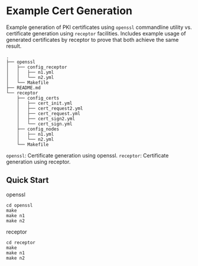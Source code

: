 # Example Cert Generation

Example generation of PKI certificates using `openssl` commandline utility vs. certificate generation using `receptor` facilities. Includes example usage of generated certificates by receptor to prove that both achieve the same result.

```
.
├── openssl
│   ├── config_receptor
│   │   ├── n1.yml
│   │   └── n2.yml
│   └── Makefile
├── README.md
└── receptor
    ├── config_certs
    │   ├── cert_init.yml
    │   ├── cert_request2.yml
    │   ├── cert_request.yml
    │   ├── cert_sign2.yml
    │   └── cert_sign.yml
    ├── config_nodes
    │   ├── n1.yml
    │   └── n2.yml
    └── Makefile
```

`openssl`: Certificate generation using openssl.
`receptor`: Certificate generation using receptor.


## Quick Start

openssl

```
cd openssl
make
make n1
make n2
```

receptor

```
cd receptor
make
make n1
make n2
```
